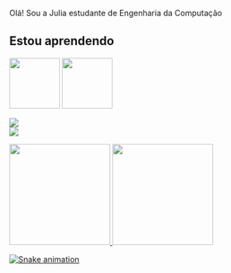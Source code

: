 Olá! Sou a Julia estudante de Engenharia da Computação
## Estou aprendendo
<img src="https://cdn.jsdelivr.net/gh/devicons/devicon/icons/java/java-original.svg" width="90" height="90"/> 
<img src="https://cdn.jsdelivr.net/gh/devicons/devicon/icons/python/python-original-wordmark.svg" width="90" height="90"/>

<a href = "mailto:contato@juliavecchione18@gmail.com"><img src="https://img.shields.io/badge/Gmail-D14836?style=for-the-badge&logo=gmail&logoColor=white" target="_blank"></a>          
<a href="https://www.linkedin.com/in/https://www.linkedin.com/in/julia-vecchione-0aa753225/" target="_blank"><img src="https://img.shields.io/badge/-LinkedIn-%230077B5?style=for-the-badge&logo=linkedin&logoColor=white" target="_blank"></a>   
</div>         
<div>
<a href="https://github.com/JuliaVecchione">
<img height="180em" src="https://github-readme-stats.vercel.app/api/top-langs/?username=JuliaVecchione&layout=compact&langs_count=7&theme=dracula"/>
<img height="180em" src="https://github-readme-stats.vercel.app/api?username=JuliaVecchione&show_icons=true&theme=dracula&include_all_commits=true&count_private=true"/>

![Snake animation](https://github.com/JuliaVecchione/JuliaVecchione/blob/output/github-contribution-grid-snake.svg)

</div>


